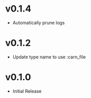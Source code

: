 # v0.1.4
* Automatically prune logs

# v0.1.2
* Update type name to use :carn_file

# v0.1.0
* Initial Release
